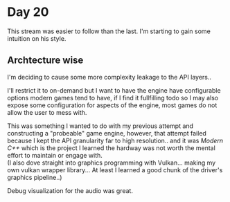 # Day 20

This stream was easier to follow than the last. I'm starting to gain some intuition on his style.





## Archtecture wise

I'm deciding to cause some more complexity leakage to the API layers..  

I'll restrict it to on-demand but I want to have the engine have configurable options modern games tend to have, if I find it fullfilling todo so I may also expose some configuration for aspects of the engine, most games do not allow the user to mess with.

This was something I wanted to do with my previous attempt and constructing a "probeable" game engine, however, that attempt failed because I kept the API granularity far to high resolution.. and it was *Modern C++* which is the project I learned the hardway was not worth the mental effort to maintain or engage with.  
(I also dove straight into graphics programming with Vulkan... making my own vulkan wrapper library... At least I learned a good chunk of the driver's graphics pipeline..)

Debug visualization for the audio was great.
